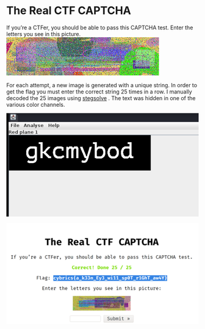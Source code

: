 # The Real CTF CAPTCHA
If you’re a CTFer, you should be able to pass this CAPTCHA test.
Enter the letters you see in this picture.
![real-ctf-captcha-example.png](images/real-ctf-captcha-example.png)

For each attempt, a new image is generated with a unique string. In order to get the flag you must enter the correct string 25 times in a row. I manually decoded the 25 images using [stegsolve](https://github.com/zardus/ctf-tools/blob/master/stegsolve/install) . The text was hidden in one of the various color channels.

![real-ctf-captcha-stegsolve.png](images/real-ctf-captcha-stegsolve.png)

![real-ctf-captcha-flag.png](images/real-ctf-captcha-flag.png)
